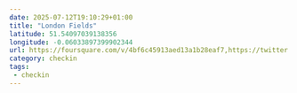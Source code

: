 ```yaml
---
date: 2025-07-12T19:10:29+01:00
title: "London Fields"
latitude: 51.54097039138356
longitude: -0.06033897399902344
url: https://foursquare.com/v/4bf6c45913aed13a1b28eaf7,https://twitter.com/greenerhackney
category: checkin
tags:
 - checkin
---
```

